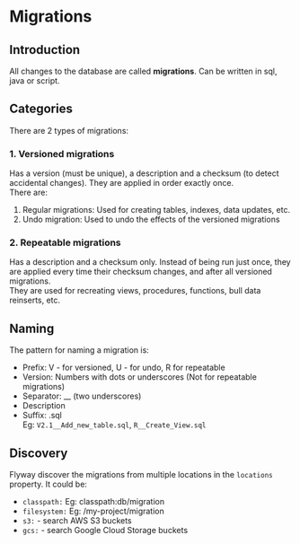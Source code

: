 # Migrations

## Introduction

All changes to the database are called **migrations**. Can be written in sql, java or script.  

## Categories

There are 2 types of migrations:

### 1. Versioned migrations

Has a version (must be unique), a description and a checksum (to detect accidental changes). They are applied in order exactly once.  
There are:

1. Regular migrations: Used for creating tables, indexes, data updates, etc.
2. Undo migration: Used to undo the effects of the versioned migrations

### 2. Repeatable migrations

Has a description and a checksum only. Instead of being run just once, they are applied every time their checksum changes, and after all versioned migrations.  
They are used for recreating views, procedures, functions, bull data reinserts, etc.

## Naming

The pattern for naming a migration is:

* Prefix: V - for versioned, U - for undo, R for repeatable
* Version: Numbers with dots or underscores (Not for repeatable migrations)
* Separator: __ (two underscores)
* Description
* Suffix: .sql  
  Eg: `V2.1__Add_new_table.sql`, `R__Create_View.sql`

## Discovery

Flyway discover the migrations from multiple locations in the `locations` property. It could be:

* `classpath:` Eg: classpath:db/migration
* `filesystem:` Eg: /my-project/migration
* `s3:` - search AWS S3 buckets
* `gcs:` - search Google Cloud Storage buckets 